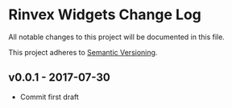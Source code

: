 # Rinvex Widgets Change Log

All notable changes to this project will be documented in this file.

This project adheres to [Semantic Versioning](CONTRIBUTING.md).


## v0.0.1 - 2017-07-30
- Commit first draft
